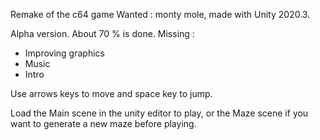 Remake of the c64 game Wanted : monty mole, made with Unity 2020.3.

Alpha version. About 70 % is done. Missing :

 - Improving graphics
 - Music
 - Intro

Use arrows keys to move and space key to jump.

Load the Main scene in the unity editor to play, or the Maze scene if you want to generate a new maze before playing.
